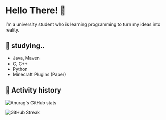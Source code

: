# Hello There! 👋

I’m a university student who is learning programming to turn my ideas into reality.

## 🌱 studying..
- Java, Maven
- C, C++
- Python
- Minecraft Plugins (Paper)

## 📂 Activity history

![Anurag's GitHub stats](https://github-readme-stats.vercel.app/api?username=jkjay17803&show_icons=true&theme=graywhite&bg_color=00000000&icon_color=ffffff)


![GitHub Streak](https://streak-stats.demolab.com?user=jkjay17803&theme=tokyonight)

